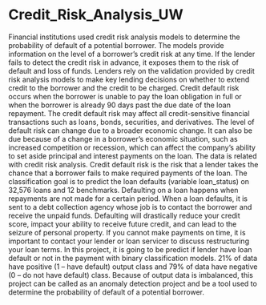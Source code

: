 # Credit_Risk_Analysis_UW
Financial institutions used credit risk analysis models to determine the probability of default of a potential borrower. The models provide information on the level of a borrower’s credit risk at any time. If the lender fails to detect the credit risk in advance, it exposes them to the risk of default and loss of funds. Lenders rely on the validation provided by credit risk analysis models to make key lending decisions on whether to extend credit to the borrower and the credit to be charged. Credit default risk occurs when the borrower is unable to pay the loan obligation in full or when the borrower is already 90 days past the due date of the loan repayment. The credit default risk may affect all credit-sensitive financial transactions such as loans, bonds, securities, and derivatives. The level of default risk can change due to a broader economic change. It can also be due because of a change in a borrower’s economic situation, such as increased competition or recession, which can affect the company’s ability to set aside principal and interest payments on the loan. The data is related with credit risk analysis. Credit default risk is the risk that a lender takes the chance that a borrower fails to make required payments of the loan. The classification goal is to predict the loan defaults (variable loan_status) on 32,576 loans and 12 benchmarks.  Defaulting on a loan happens when repayments are not made for a certain period. When a loan defaults, it is sent to a debt collection agency whose job is to contact the borrower and receive the unpaid funds. Defaulting will drastically reduce your credit score, impact your ability to receive future credit, and can lead to the seizure of personal property. If you cannot make payments on time, it is important to contact your lender or loan servicer to discuss restructuring your loan terms. In this project, it is going to be predict if lender have loan default or not in the payment with binary classification models. 21% of data have positive (1 – have default) output class and 79% of data have negative (0 – do not have default) class. Because of output data is imbalanced, this project can be called as an anomaly detection project and be a tool used to determine the probability of default of a potential borrower.
